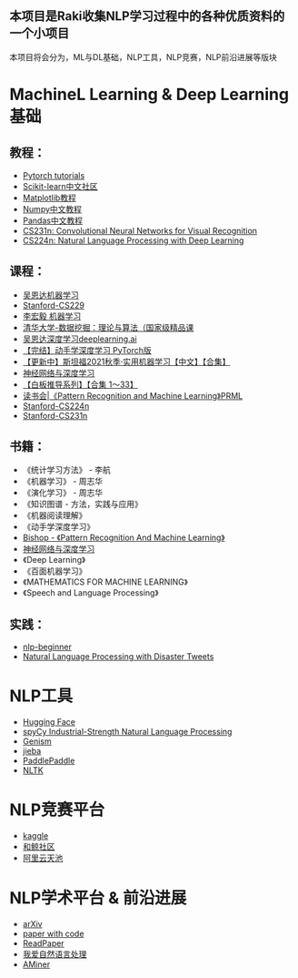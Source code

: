 ## 本项目是Raki收集NLP学习过程中的各种优质资料的一个小项目
本项目将会分为，ML与DL基础，NLP工具，NLP竞赛，NLP前沿进展等版块
# MachineL Learning & Deep Learning 基础

## 教程：

- [Pytorch tutorials](https://pytorch.org/tutorials/)
- [Scikit-learn中文社区](https://scikit-learn.org.cn/)
- [Matplotlib教程](https://www.matplotlib.org.cn/tutorials/#%E5%BA%8F%E8%A8%80)
- [Numpy中文教程](https://www.numpy.org.cn/user/quickstart.html)
- [Pandas中文教程](https://www.pypandas.cn/docs/getting_started/10min.html)
- [CS231n: Convolutional Neural Networks for Visual Recognition](http://cs231n.stanford.edu/schedule.html)
- [CS224n: Natural Language Processing with Deep Learning](http://web.stanford.edu/class/cs224n/)


## 课程：
- [吴恩达机器学习](https://www.bilibili.com/video/BV164411b7dx?from=search&seid=16162919222004767235&spm_id_from=333.337.0.0)
- [Stanford-CS229](https://www.bilibili.com/video/BV1pp4y1t7Na?from=search&seid=18285014718103369324&spm_id_from=333.337.0.0)
- [李宏毅 机器学习](https://www.bilibili.com/video/BV1Wv411h7kN?from=search&seid=11668586963074777602&spm_id_from=333.337.0.0)
- [清华大学-数据挖掘：理论与算法（国家级精品课](https://www.bilibili.com/video/BV154411Q7mG?from=search&seid=17686846412004839414&spm_id_from=333.337.0.0)
- [吴恩达深度学习deeplearning.ai](https://www.bilibili.com/video/BV1FT4y1E74V?from=search&seid=417557594360846501&spm_id_from=333.337.0.0)
- [【完结】动手学深度学习 PyTorch版](https://space.bilibili.com/1567748478/channel/seriesdetail?sid=358497)
- [【更新中】斯坦福2021秋季·实用机器学习【中文】【合集】](https://space.bilibili.com/1567748478/channel/collectiondetail?sid=28144)
- [神经网络与深度学习](https://space.bilibili.com/434832966)
- [【白板推导系列】【合集 1～33】](https://www.bilibili.com/video/BV1aE411o7qd?from=search&seid=9641317697831402802&spm_id_from=333.337.0.0)
- [读书会|《Pattern Recognition and Machine Learning》PRML](https://www.bilibili.com/video/BV1zh411o7xK?spm_id_from=333.1007.top_right_bar_window_custom_collection.content.click)
- [Stanford-CS224n](https://www.bilibili.com/video/BV11b4y1q7sZ?spm_id_from=333.1007.top_right_bar_window_custom_collection.content.click)
- [Stanford-CS231n](https://www.bilibili.com/video/BV1nJ411z7fe?spm_id_from=333.1007.top_right_bar_window_custom_collection.content.click)

## 书籍：

- 《统计学习方法》 - 李航
- 《机器学习》 - 周志华
- 《演化学习》 - 周志华
- 《知识图谱 - 方法，实践与应用》
- 《机器阅读理解》
- 《动手学深度学习》
- [Bishop - 《Pattern Recognition And Machine Learning》](http://users.isr.ist.utl.pt/~wurmd/Livros/school/Bishop%20-%20Pattern%20Recognition%20And%20Machine%20Learning%20-%20Springer%20%202006.pdf)
- [神经网络与深度学习](https://nndl.github.io/)
- 《Deep Learning》
- 《百面机器学习》
- 《MATHEMATICS FOR MACHINE LEARNING》
- 《Speech and Language Processing》

## 实践：
- [nlp-beginner](https://github.com/FudanNLP/nlp-beginner)
- [Natural Language Processing with Disaster Tweets](https://www.kaggle.com/c/nlp-getting-started/overview)

# NLP工具
- [Hugging Face](https://huggingface.co/)
- [spyCy Industrial-Strength Natural Language Processing](https://spacy.io/)
- [Genism](https://radimrehurek.com/gensim/)
- [jieba](https://pypi.org/project/jieba/)
- [PaddlePaddle](https://www.paddlepaddle.org.cn/)
- [NLTK](https://www.nltk.org/#)

# NLP竞赛平台
- [kaggle](https://www.kaggle.com/)
- [和鲸社区](https://www.heywhale.com/home)
- [阿里云天池](https://tianchi.aliyun.com/competition/gameList/activeList)

# NLP学术平台 & 前沿进展
- [arXiv](https://arxiv.org/)
- [paper with code](https://paperswithcode.com/)
- [ReadPaper](https://readpaper.com/)
- [我爱自然语言处理](https://www.52nlp.cn/)
- [AMiner](https://www.aminer.cn/)
